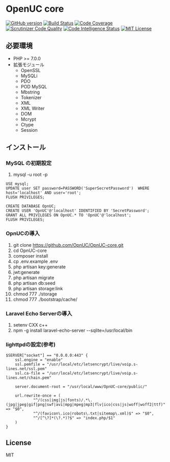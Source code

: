 # OpenUC core

[![GitHub version](https://badge.fury.io/gh/OpnUC%2FOpnUC-core.svg)](https://badge.fury.io/gh/OpnUC%2FOpnUC-core)
[![Build Status](https://scrutinizer-ci.com/g/OpnUC/OpnUC-core/badges/build.png?b=develop)](https://scrutinizer-ci.com/g/OpnUC/OpnUC-core/build-status/master)
[![Code Coverage](https://scrutinizer-ci.com/g/OpnUC/OpnUC-core/badges/coverage.png?b=master)](https://scrutinizer-ci.com/g/OpnUC/OpnUC-core/?branch=master)
[![Scrutinizer Code Quality](https://scrutinizer-ci.com/g/OpnUC/OpnUC-core/badges/quality-score.png?b=master)](https://scrutinizer-ci.com/g/OpnUC/OpnUC-core/?branch=master)
[![Code Intelligence Status](https://scrutinizer-ci.com/g/OpnUC/OpnUC-core/badges/code-intelligence.svg?b=master)](https://scrutinizer-ci.com/code-intelligence)
[![MIT License](http://img.shields.io/badge/license-MIT-green.svg?style=flat)](LICENSE)

## 必要環境

- PHP >= 7.0.0
- 拡張モジュール
    - OpenSSL
    - MySQLi
    - PDO
    - POD MySQL
    - Mbstring
    - Tokenizer
    - XML
    - XML Writer
    - DOM
    - Mcrypt
    - Ctype
    - Session
    
## インストール

### MySQL の初期設定

1. mysql -u root -p
~~~
USE mysql;
UPDATE user SET password=PASSWORD('SuperSecretPassword')  WHERE host='localhost' AND user='root';
FLUSH PRIVILEGES;

CREATE DATABASE OpnUC;
CREATE USER 'OpnUC'@'localhost' IDENTIFIED BY 'SecretPassword';
GRANT ALL PRIVILEGES ON OpnUC.* TO 'OpnUC'@'localhost';
FLUSH PRIVILEGES;
~~~

### OpnUCの導入

1. git clone https://github.com/OpnUC/OpnUC-core.git
1. cd OpnUC-core
1. composer install
1. cp .env.example .env
1. php artisan key:generate
1. jwt:generate
1. php artisan migrate
1. php artisan db:seed
1. php artisan storage:link
1. chmod 777 ./storage
1. chmod 777 ./bootstrap/cache/

### Laravel Echo Serverの導入

1. setenv CXX c++
2. npm -g install laravel-echo-server --sqlite=/usr/local/bin

### lighttpdの設定(参考)

~~~
$SERVER["socket"] == "0.0.0.0:443" {
	ssl.engine = "enable"
	ssl.pemfile = "/usr/local/etc/letsencrypt/live/voip.s-lines.net/ssl.pem"
	ssl.ca-file = "/usr/local/etc/letsencrypt/live/voip.s-lines.net/chain.pem"

	server.document-root = "/usr/local/www/OpnUC-core/public/"

	url.rewrite-once = (
			"^/(css|img|js|fonts)/.*\.(jpg|jpeg|gif|png|swf|avi|mpg|mpeg|mp3|flv|ico|css|js|woff|woff2|ttf)" => "$0",
			"^/(favicon\.ico|robots\.txt|sitemap\.xml)$" => "$0",
			"^/[^\?]*(\?.*)?$" => "index.php/$1"
	)
}
~~~

## License
MIT
